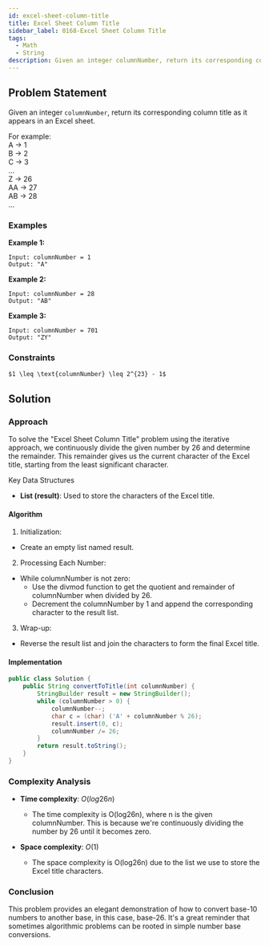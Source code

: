 ```yaml
---
id: excel-sheet-column-title
title: Excel Sheet Column Title
sidebar_label: 0168-Excel Sheet Column Title
tags:
  - Math
  - String
description: Given an integer columnNumber, return its corresponding column title as it appears in an Excel sheet.
---
```


## Problem Statement

Given an integer `columnNumber`, return its corresponding column title as it appears in an Excel sheet.  

For example:  
A -> 1  
B -> 2  
C -> 3  
...  
Z -> 26  
AA -> 27  
AB -> 28   
...  

### Examples

**Example 1:**

```plaintext
Input: columnNumber = 1
Output: "A"
```

**Example 2:**

```plaintext
Input: columnNumber = 28
Output: "AB"
```

**Example 3:**

```plaintext
Input: columnNumber = 701
Output: "ZY"
```

### Constraints

`$1 \leq \text{columnNumber} \leq 2^{23} - 1$`

## Solution

### Approach 

To solve the "Excel Sheet Column Title" problem using the iterative approach, we continuously divide the given number by 26 and determine the remainder. This remainder gives us the current character of the Excel title, starting from the least significant character.



Key Data Structures
- **List (result)**: Used to store the characters of the Excel title.

#### Algorithm

1. Initialization:  
- Create an empty list named result.   
2. Processing Each Number:  
- While columnNumber is not zero:  
  *  Use the divmod function to get the quotient and remainder of columnNumber when divided by 26.  
  * Decrement the columnNumber by 1 and append the corresponding character to the result list.
3. Wrap-up:
- Reverse the result list and join the characters to form the final Excel title.



#### Implementation

```Java
public class Solution {
    public String convertToTitle(int columnNumber) {
        StringBuilder result = new StringBuilder();
        while (columnNumber > 0) {
            columnNumber--;
            char c = (char) ('A' + columnNumber % 26);
            result.insert(0, c);
            columnNumber /= 26;
        }
        return result.toString();
    }
}
```

### Complexity Analysis

- **Time complexity**: $O(log26n)$
    * The time complexity is O(log26n), where n is the given columnNumber. This is because we're continuously dividing the number by 26 until it becomes zero.

- **Space complexity**: $O(1)$
    * The space complexity is O(log26n) due to the list we use to store the Excel title characters.

### Conclusion

This problem provides an elegant demonstration of how to convert base-10 numbers to another base, in this case, base-26. It's a great reminder that sometimes algorithmic problems can be rooted in simple number base conversions.
